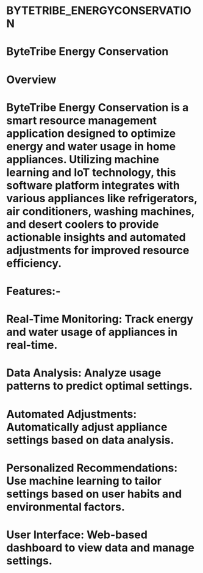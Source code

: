 # BYTETRIBE_ENERGYCONSERVATION
# ByteTribe Energy Conservation
# Overview
# ByteTribe Energy Conservation is a smart resource management application designed to optimize energy and water usage in home appliances. Utilizing machine learning and IoT technology,   	this software platform integrates with various appliances like refrigerators, air conditioners, washing machines, and desert coolers to provide actionable insights and automated 					adjustments for improved resource efficiency.
#
# Features:-
# 	Real-Time Monitoring: Track energy and water usage of appliances in real-time.
# 	Data Analysis: Analyze usage patterns to predict optimal settings.
# 	Automated Adjustments: Automatically adjust appliance settings based on data analysis.
# 	Personalized Recommendations: Use machine learning to tailor settings based on user habits and environmental factors.
# 	User Interface: Web-based dashboard to view data and manage settings.
